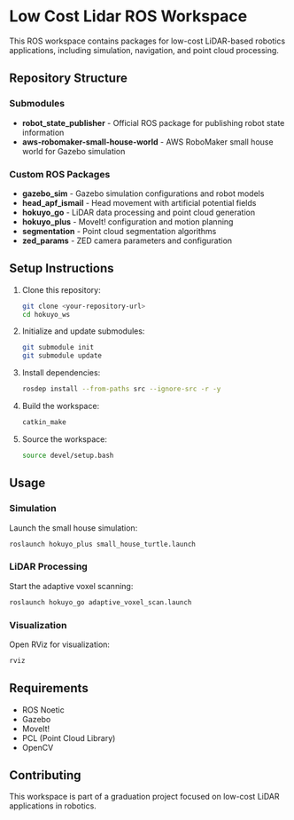 # Low Cost Lidar ROS Workspace

This ROS workspace contains packages for low-cost LiDAR-based robotics applications, including simulation, navigation, and point cloud processing.

## Repository Structure

### Submodules
- **robot_state_publisher** - Official ROS package for publishing robot state information
- **aws-robomaker-small-house-world** - AWS RoboMaker small house world for Gazebo simulation

### Custom ROS Packages

- **gazebo_sim** - Gazebo simulation configurations and robot models
- **head_apf_ismail** - Head movement with artificial potential fields
- **hokuyo_go** - LiDAR data processing and point cloud generation
- **hokuyo_plus** - MoveIt! configuration and motion planning
- **segmentation** - Point cloud segmentation algorithms
- **zed_params** - ZED camera parameters and configuration

## Setup Instructions

1. Clone this repository:
   ```bash
   git clone <your-repository-url>
   cd hokuyo_ws
   ```

2. Initialize and update submodules:
   ```bash
   git submodule init
   git submodule update
   ```

3. Install dependencies:
   ```bash
   rosdep install --from-paths src --ignore-src -r -y
   ```

4. Build the workspace:
   ```bash
   catkin_make
   ```

5. Source the workspace:
   ```bash
   source devel/setup.bash
   ```

## Usage

### Simulation
Launch the small house simulation:
```bash
roslaunch hokuyo_plus small_house_turtle.launch
```

### LiDAR Processing
Start the adaptive voxel scanning:
```bash
roslaunch hokuyo_go adaptive_voxel_scan.launch
```

### Visualization
Open RViz for visualization:
```bash
rviz
```

## Requirements

- ROS Noetic
- Gazebo
- MoveIt!
- PCL (Point Cloud Library)
- OpenCV

## Contributing

This workspace is part of a graduation project focused on low-cost LiDAR applications in robotics.